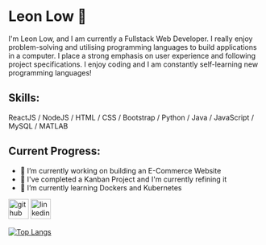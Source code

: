 # Leon Low 👋
I'm Leon Low, and I am currently a Fullstack Web Developer. I really enjoy problem-solving and utilising programming languages to build applications in a computer. I place a strong emphasis on user experience and following project specifications. I enjoy coding and I am constantly self-learning new programming languages! 

## Skills: 
ReactJS / NodeJS / HTML / CSS / Bootstrap / Python / Java / JavaScript / MySQL / MATLAB

## Current Progress:
- 🔭 I’m currently working on building an E-Commerce Website
- 🔭 I've completed a Kanban Project and I'm currently refining it
- 🌱 I’m currently learning Dockers and Kubernetes 

[<img src='https://cdn.jsdelivr.net/npm/simple-icons@3.0.1/icons/github.svg' alt='github' height='40'>](https://github.com/LeonLow97)  [<img src='https://cdn.jsdelivr.net/npm/simple-icons@3.0.1/icons/linkedin.svg' alt='linkedin' height='40'>](https://www.linkedin.com/in/lowjiewei/)  

[![Top Langs](https://github-readme-stats.vercel.app/api/top-langs/?username=anuraghazra&layout=compact)](https://github.com/LeonLow97/github-readme-stats)

